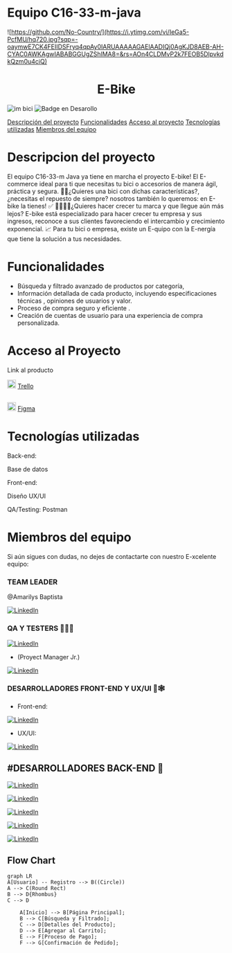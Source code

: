 
   
 
# Equipo C16-33-m-java


![https://github.com/No-Country/](https://i.ytimg.com/vi/IeGa5-PcfMU/hq720.jpg?sqp=-oaymwE7CK4FEIIDSFryq4qpAy0IARUAAAAAGAElAADIQj0AgKJD8AEB-AH-CYAC0AWKAgwIABABGGUgZShlMA8=&rs=AOn4CLDMvP2k7FEOB5DlpvkdkQzm0u4ciQ)

<h1 align="center"> E-Bike </h1>




![im bici](https://github.com/No-Country/c16-33-m-java/assets/159567884/4fce87c7-94c2-4019-bd74-f457db6ae1ea)
![Badge en Desarollo](https://img.shields.io/badge/STATUS-EN%20DESAROLLO-green)


 [Descripción del proyecto](#descripcion-del-proyecto) 
 [Funcionalidades](#funcionalidades) 
 [Acceso al proyecto](#acceso-al-proyecto) 
 [Tecnologías utilizadas](#tecnologías-utilizadas) 
 [Miembros del equipo](#miembros-del-equipo) 
 
 
# Descripcion del proyecto

El equipo C16-33-m Java ya tiene en marcha el proyecto E-bike! 
El E-commerce ideal para ti que necesitas tu bici o accesorios de manera ágil, práctica y segura. 
🚴‍♀️¿Quieres una bici con dichas características?,¿necesitas el repuesto de siempre? nosotros también lo queremos: en E-bike la tienes! :white_check_mark:
🙋‍♂️🙋‍♀️¿Quieres hacer crecer tu marca y que llegue aún más lejos? 
E-bike está especializado para hacer crecer tu empresa y sus ingresos, reconoce a sus clientes favoreciendo el intercambio y crecimiento exponencial. :chart_with_upwards_trend:
Para tu bici o empresa, existe un E-quipo con la E-nergía que tiene la solución a tus necesidades.

# Funcionalidades

- Búsqueda y filtrado avanzado de productos por categoría, 
- Información detallada de cada producto, incluyendo especificaciones técnicas , opiniones de usuarios y valor.
- Proceso de compra seguro y eficiente .
- Creación de cuentas de usuario para una experiencia de compra personalizada.

# Acceso al Proyecto

Link al producto

<img src="https://cdn2.iconfinder.com/data/icons/social-icons-33/128/Trello-512.png" alt="Trello" width="20" height="20"> [Trello](https://trello.com/b/TM5clMob/equipo-e-commerce-repuestos-de-bicicletas-espec%C3%ADfica) 

#### 
##
<img src="https://s3-alpha.figma.com/hub/file/1481185752/fa4cd070-6a79-4e1b-b079-8b9b76408595-cover.png" alt="Figma" width="20" height="20"> [Figma](https://www.figma.com/file/Qz1UFGwGJbLgpxo7pWBfjx/E-Bike-show?type=design&node-id=1-578&mode=design&t=RVDHoCMheTiAf0Ik-0)


# Tecnologías utilizadas
Back-end:

Base de datos

Front-end:

Diseño UX/UI

QA/Testing: Postman

 

# Miembros del equipo

Si aún sigues con dudas, no dejes de contactarte con nuestro E-xcelente equipo:

### TEAM LEADER

@Amarilys Baptista

 [![LinkedIn](https://img.shields.io/badge/LinkedIn-Amarilys_Baptista-0077B5?style=for-the-badge&logo=linkedin&logoColor=white&labelColor=101010)](https://www.linkedin.com/in/ve-amarilys-baptista/)



### QA Y TESTERS 🧪✅🏁
[![LinkedIn](https://img.shields.io/badge/LinkedIn-Zulay_Peraza-0077B5?style=for-the-badge&logo=linkedin&logoColor=white&labelColor=101010)](https://www.linkedin.com/in/zulayperaza/)

-   (Proyect Manager Jr.)

[![LinkedIn](https://img.shields.io/badge/LinkedIn-Sabrina_Cecilia_Garcia-0077B5?style=for-the-badge&logo=linkedin&logoColor=white&labelColor=101010)](https://www.linkedin.com/in/sabrina-cecilia-garcia-28a61b23/)

### DESARROLLADORES FRONT-END Y UX/UI 🍭🕸️

 - Front-end:


[![LinkedIn](https://img.shields.io/badge/LinkedIn-Maria_Milagros_Robles-0077B5?style=for-the-badge&logo=linkedin&logoColor=white&labelColor=101010)](https://www.linkedin.com/in/roblesmar/)

- UX/UI:

[![LinkedIn](https://img.shields.io/badge/LinkedIn-Martin_Covella-0077B5?style=for-the-badge&logo=linkedin&logoColor=white&labelColor=101010)](https://www.linkedin.com/in/martin-covella/)

## #DESARROLLADORES BACK-END 🍵


[![LinkedIn](https://img.shields.io/badge/LinkedIn-Lucia_Romano-0077B5?style=for-the-badge&logo=linkedin&logoColor=white&labelColor=101010)](https://www.linkedin.com/in/luciarmn/)

[![LinkedIn](https://img.shields.io/badge/LinkedIn-Axel_Garrido-0077B5?style=for-the-badge&logo=linkedin&logoColor=white&labelColor=101010)](https://www.linkedin.com/in/axelgarrido/)

[![LinkedIn](https://img.shields.io/badge/LinkedIn-Gian_Carlos_Paucar_Cortez-0077B5?style=for-the-badge&logo=linkedin&logoColor=white&labelColor=101010)](https://www.linkedin.com/in/gian-pc/)

[![LinkedIn](https://img.shields.io/badge/LinkedIn-Angel_Recoder-0077B5?style=for-the-badge&logo=linkedin&logoColor=white&labelColor=101010)](https://www.linkedin.com/in/angel-recoder-5262b7193/)

[![LinkedIn](https://img.shields.io/badge/LinkedIn-Alejandro_Rey_Vera-0077B5?style=for-the-badge&logo=linkedin&logoColor=white&labelColor=101010)](https://www.linkedin.com/in/alejandro-rey-vera-64b932210?lipi=urn%3Ali%3Apage%3Ad_flagship3_profile_view_base_contact_details%3BkLZd5wDXSdONOItireNkPA%3D%3D)





## Flow Chart


```mermaid
graph LR
A[Usuario] -- Registro --> B((Circle))
A --> C(Round Rect)
B --> D{Rhombus}
C --> D

    A[Inicio] --> B[Página Principal];
    B --> C[Búsqueda y Filtrado];
    C --> D[Detalles del Producto];
    D --> E[Agregar al Carrito];
    E --> F[Proceso de Pago];
    F --> G[Confirmación de Pedido];
    

